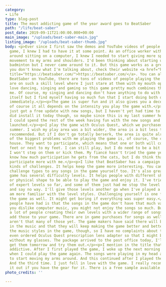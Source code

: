 ```yaml
---
category:
- Life
type: blog-post
title: The most addicting game of the year award goes to BeatSaber
path: "/life/beat-saber"
post_date: 2019-09-11T21:00:00.000+00:00
main_image: "/uploads/beat-saber-main.jpg"
listing_image: "/uploads/beat-saber-thumb.jpg"
body: <p>Ever since I first saw the demos and YouTube videos of people playing the
  game, I knew I had to have it at some point. As an office worker with hobbies revolving
  around sitting on a computer, I knew I needed to start giving more specifically
  movement to my arms and shoulders. I'd been thinking about starting up tennis or
  badminton but I never came around to it. But this game works as a great substitute.</p><p>If
  you don't know what I'm talking about, check their website <a href="https://beatsaber.com/"
  title="https://beatsaber.com/">https://beatsaber.com/</a>. You can also search for
  BeatSaber on YouTube, there are tons of videos of people playing the game. Some
  are on such a skill level where I just stare at them with my mouth open.</p><p>I
  love dancing, singing and gaming so this game pretty much combines them all for
  me. Of course, my singing and dancing don't have anything to do with the gameplay
  itself but I find myself having so much fun that I start doing both of those almost
  immediately.</p><p>The game is super fun and it also gives you a decent cardio workout,
  of course it all depends on the intensity you play the game with.</p><p>The game
  just got a free update with new songs, but I haven't yet had time to test it. I
  did install it today though, so maybe since this is my last summer holiday week,
  I could spend the rest of the week having fun with the new songs and features they
  launched.</p><p>I play the game with Oculus Quest, which we purchased earlier this
  summer. I wish my play area was a bit wider, the area is a bit less than what is
  recommended. But if I don't go totally berserk, the area is quite alright.</p><p>One
  of the biggest problems with me playing the game is, of course, the cats of the
  house. They want to participate, which means that one or both will come lay on my
  feet or next to my feet. I can still play, but I do need to be a bit careful so
  I won't step on them or kick them. My fiancé hasn't tried the game yet, so we don't
  know how much participation he gets from the cats, but I do think that the cats
  participate more with me.</p><p>I like that BeatSaber has a campaign with different
  kinds of challenges. It helps keep the game more interesting. You can add those
  challenge types to any songs in the game yourself too. It's also great that the
  game has several difficulty levels. It helps people with different skill levels
  or physical shape to be able to play the game and enjoy it. I've tried a couple
  of expert levels so far, and some of them just had me stop the level immediately
  and say no way. I'll give those levels another go when I've played a bit more and
  am more familiar with the level styles. Challenging yourself is one fun thing in
  the game as well. It might get boring if everything was super easy.</p><p>One complaint
  people have had is that the songs in the game don't have that much variation. If
  you dislike computer music, you might not enjoy the songs so much. But there are
  a lot of people creating their own levels with a wider range of songs and you can
  add those to your game. There are in game purchases for songs as well, though there
  aren't that many of those yet. The game makers have said there will be more variation
  in the music and that they will keep making the game better and better. I do like
  the music styles in the game, though, so I have no complaints about the music.</p><p>I
  even ordered Oculus Quest prescription lens adapter so that I might be able to play
  without my glasses. The package arrived to the post office today, I'll probably
  get them tomorrow and try them out.</p><p>I mention in the title that the game is
  addictive. After I first played the game, I woke up the next morning thinking about
  when I could play the game again. The songs were playing in my head and I just wanted
  to start moving my arms around. And this continued after I played the second time.
  And the third time. I just fell in love with the game. I really recommend trying
  it out if you have the gear for it. There is a free sample available.</p>
photo_credits: ''

---
```

